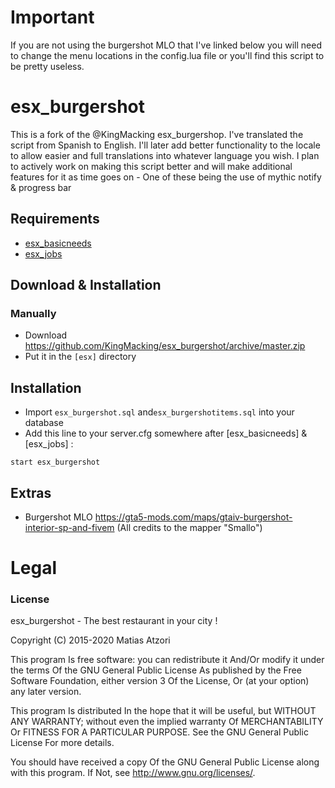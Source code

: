 # Important
If you are not using the burgershot MLO that I've linked below you will need to change the menu locations in the config.lua file or you'll find this script to be pretty useless.

# esx_burgershot
This is a fork of the @KingMacking esx_burgershop. I've translated the script from Spanish to English. I'll later add better functionality to the locale to allow easier and full translations into whatever language you wish. I plan to actively work on making this script better and will make additional features for it as time goes on - One of these being the use of mythic notify & progress bar 

## Requirements
- [esx_basicneeds](https://github.com/ESX-Org/esx_basicneeds)
- [esx_jobs](https://github.com/ESX-Org/esx_jobs)

## Download & Installation

### Manually
- Download https://github.com/KingMacking/esx_burgershot/archive/master.zip
- Put it in the `[esx]` directory


## Installation
- Import `esx_burgershot.sql` and`esx_burgershotitems.sql` into your database
- Add this line to your server.cfg somewhere after [esx_basicneeds] &[esx_jobs] :

```
start esx_burgershot
```
## Extras
- Burgershot MLO https://gta5-mods.com/maps/gtaiv-burgershot-interior-sp-and-fivem (All credits to the mapper "Smallo")



# Legal
### License
esx_burgershot - The best restaurant in your city !

Copyright (C) 2015-2020 Matias Atzori

This program Is free software: you can redistribute it And/Or modify it under the terms Of the GNU General Public License As published by the Free Software Foundation, either version 3 Of the License, Or (at your option) any later version.

This program Is distributed In the hope that it will be useful, but WITHOUT ANY WARRANTY; without even the implied warranty Of MERCHANTABILITY Or FITNESS FOR A PARTICULAR PURPOSE. See the GNU General Public License For more details.

You should have received a copy Of the GNU General Public License along with this program. If Not, see http://www.gnu.org/licenses/.
